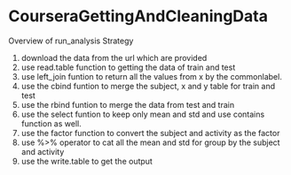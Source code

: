 # CourseraGettingAndCleaningData
Overview of run_analysis Strategy 
1. download the data from the url which are provided
2. use read.table function to getting the data of train and test
3.  use left_join funtion to return all the values from x by the commonlabel.
4.  use the cbind funtion to merge the subject, x and y table for train and test
5.  use the rbind funtion to merge the data from test and train
6.  use the select funtion to keep only mean and std and use contains function as well.
7.  use the factor function to convert the subject and activity as the factor
8.  use %>% operator to cat all the mean and std for group by the subject and activity
9. use the write.table to get the output
